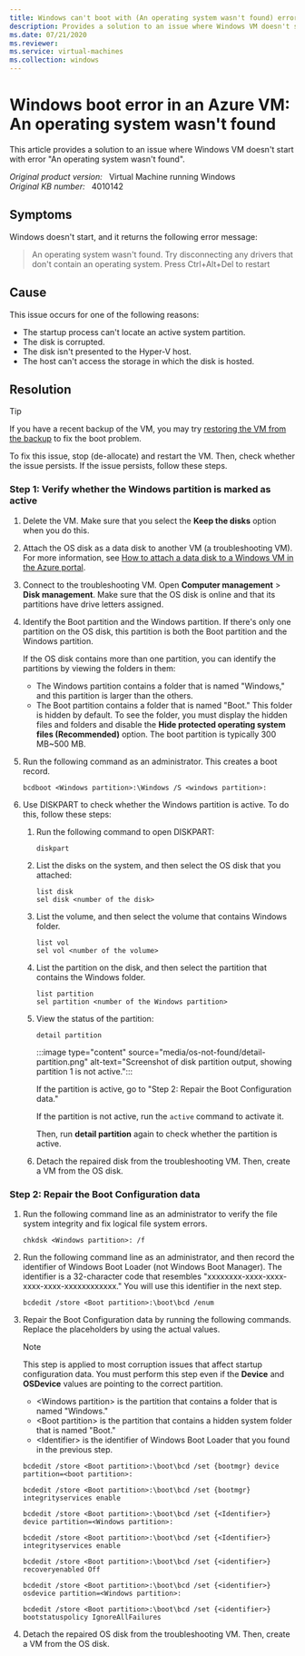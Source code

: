 ```yaml
---
title: Windows can't boot with (An operating system wasn't found) error 
description: Provides a solution to an issue where Windows VM doesn't start with (An operating system wasn't found) error.
ms.date: 07/21/2020
ms.reviewer: 
ms.service: virtual-machines
ms.collection: windows
---
```

# Windows boot error in an Azure VM: An operating system wasn't found

This article provides a solution to an issue where Windows VM doesn't start with error "An operating system wasn't found".

_Original product version:_ &nbsp; Virtual Machine running Windows  
_Original KB number:_ &nbsp; 4010142

## Symptoms

Windows doesn't start, and it returns the following error message:

> An operating system wasn't found. Try disconnecting any drivers that don't contain an operating system. Press Ctrl+Alt+Del to restart

## Cause

This issue occurs for one of the following reasons:

- The startup process can't locate an active system partition.
- The disk is corrupted.
- The disk isn't presented to the Hyper-V host.
- The host can't access the storage in which the disk is hosted.

## Resolution

> [!TIP]
> If you have a recent backup of the VM, you may try [restoring the VM from the backup](/azure/backup/backup-azure-arm-restore-vms) to fix the boot problem.

To fix this issue, stop (de-allocate) and restart the VM. Then, check whether the issue persists. If the issue persists, follow these steps.

### Step 1: Verify whether the Windows partition is marked as active

1. Delete the VM. Make sure that you select the **Keep the disks** option when you do this.
2. Attach the OS disk as a data disk to another VM (a troubleshooting VM). For more information, see [How to attach a data disk to a Windows VM in the Azure portal](/azure/virtual-machines/windows/attach-managed-disk-portal).
3. Connect to the troubleshooting VM. Open **Computer management** > **Disk management**. Make sure that the OS disk is online and that its partitions have drive letters assigned.
4. Identify the Boot partition and the Windows partition. If there's only one partition on the OS disk, this partition is both the Boot partition and the Windows partition.

    If the OS disk contains more than one partition, you can identify the partitions by viewing the folders in them:  

    - The Windows partition contains a folder that is named "Windows," and this partition is larger than the others.  
    - The Boot partition contains a folder that is named "Boot." This folder is hidden by default. To see the folder, you must display the hidden files and folders and disable the **Hide protected operating system files (Recommended)** option. The boot partition is typically 300 MB~500 MB.  

5. Run the following command as an administrator. This creates a boot record.

    ```console
    bcdboot <Windows partition>:\Windows /S <windows partition>:
    ```

6. Use DISKPART to check whether the Windows partition is active. To do this, follow these steps:

    1. Run the following command to open DISKPART:

        ```console
        diskpart
        ```

    2. List the disks on the system, and then select the OS disk that you attached:

        ```console
        list disk
        sel disk <number of the disk>
        ```

    3. List the volume, and then select the volume that contains Windows folder.

        ```console
        list vol
        sel vol <number of the volume>
        ```

    4. List the partition on the disk, and then select the partition that contains the Windows folder. 

        ```console
        list partition
        sel partition <number of the Windows partition>
        ```

    5. View the status of the partition:

        ```console
        detail partition
        ```

        :::image type="content" source="media/os-not-found/detail-partition.png" alt-text="Screenshot of disk partition output, showing partition 1 is not active.":::

        If the partition is active, go to "Step 2: Repair the Boot Configuration data."

        If the partition is not active, run the `active` command to activate it.

        Then, run **detail partition** again to check whether the partition is active.

    6. Detach the repaired disk from the troubleshooting VM. Then, create a VM from the OS disk.

### Step 2: Repair the Boot Configuration data

1. Run the following command line as an administrator to verify the file system integrity and fix logical file system errors.

    ```console
    chkdsk <Windows partition>: /f
    ```

2. Run the following command line as an administrator, and then record the identifier of Windows Boot Loader (not Windows Boot Manager). The identifier is a 32-character code that resembles "xxxxxxxx-xxxx-xxxx-xxxx-xxxx-xxxxxxxxxxxx." You will use this identifier in the next step.

    ```console
    bcdedit /store <Boot partition>:\boot\bcd /enum
    ```

3. Repair the Boot Configuration data by running the following commands. Replace the placeholders by using the actual values.

    > [!NOTE]
    > This step is applied to most corruption issues that affect startup configuration data. You must perform this step even if the **Device** and **OSDevice** values are pointing to the correct partition.

    - \<Windows partition> is the partition that contains a folder that is named "Windows."
    - \<Boot partition> is the partition that contains a hidden system folder that is named "Boot."
    - \<Identifier> is the identifier of Windows Boot Loader that you found in the previous step.

    ```console
    bcdedit /store <Boot partition>:\boot\bcd /set {bootmgr} device partition=<boot partition>:

    bcdedit /store <Boot partition>:\boot\bcd /set {bootmgr} integrityservices enable

    bcdedit /store <Boot partition>:\boot\bcd /set {<Identifier>} device partition=<Windows partition>:

    bcdedit /store <Boot partition>:\boot\bcd /set {<Identifier>} integrityservices enable

    bcdedit /store <Boot partition>:\boot\bcd /set {<identifier>} recoveryenabled Off

    bcdedit /store <Boot partition>:\boot\bcd /set {<identifier>} osdevice partition=<Windows partition>:

    bcdedit /store <Boot partition>:\boot\bcd /set {<identifier>} bootstatuspolicy IgnoreAllFailures
    ```

4. Detach the repaired OS disk from the troubleshooting VM. Then, create a VM from the OS disk.
